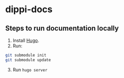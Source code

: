 # dippi-docs
## Steps to run documentation locally
1. Install [Hugo](https://gohugo.io/installation/linux/).
2. Run:

```sh
git submodule init
git submodule update
```

3. Run `hugo server`
